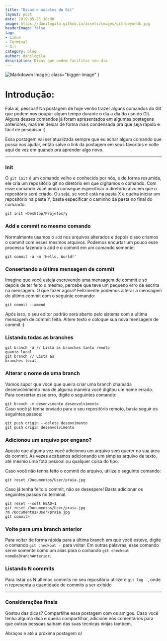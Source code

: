 ```yaml
---
title: "Dicas e macetes do Git"
layout: post
date: 2019-05-25 18:00
image: https://danilogila.github.io/assets/images/git-beyond6.jpg
headerImage: false
tag:
- Linux
- Terminal
- Git
category: blog
author: danilogila
description: Dicas que podem facilitar seu dia
---
```


![Markdowm Image](https://danilogila.github.io/assets/images/git-beyond6.jpg){: class="bigger-image" }

# Introdução:

Fala aí, pessoal! Na postagem de hoje venho trazer alguns comandos do Git que podem nos poupar algum tempo durante o dia a dia do uso do Git. Alguns desses comandos já foram apresentados em algumas postagens anteriores, mas irei deixar de forma mais condensada pra que seja rápido e fácil de pesquisar :)

Essa postagem vai ser atualizada sempre que eu achar algum comando que possa nos ajudar, então salve o link da postagem em seus favoritos e volte aqui de vez em quando pra aprender algo novo.

---

### Init

O <code class="git">git init</code> é um comando velho e conhecido por nós, e de forma resumida, ele cria um repositório git no diretório em que digitamos o comando. Com esse comando você ainda consegue especificar o diretório alvo em que o repositório será criado. Ou seja, se você está na pasta X e queira iniciar um repositório na pasta Y, basta especificar o caminho da pasta no final do comando:

<code class="git">git init ~Desktop/Projetos/y</code>


### Add e commit no mesmo comando

Normalmente usamos o <code class="git">add</code> nos arquivos alterados e depois disso criamos o commit com esses mesmos arquivos. Podemos encurtar um pouco esse processo fazendo o add e o commit em um comando somente:

<code class="git">git commit -a -m 'Hello, World!'</code>

### Consertando a última mensagem de commit

Imagine que você esteja escrevendo uma mensagem de commit e só depois de ter feito o mesmo, percebe que teve um pequeno erro de escrita na mensagem. O que fazer agora? Felizmente podemos alterar a mensagem do último commit com o seguinte comando:

<code class="git">git commit --amend</code>

Após isso, o seu editor padrão será aberto pelo sistema com a ultima mensagem de commit feita. Altere texto e coloque sua nova mensagem de commit :)


### Listando todas as branches

<code class="git">git branch -a // Lista as branches tanto remoto quanto local </code>
<br/>
<code class="git">git branch    // Lista as branches local </code>


### Alterar o nome de uma branch

Vamos supor que você que queira criar uma branch chamada desenvolvimento mas de alguma maneira você digitou um nome errado. Para consertar esse erro, digite o seguintes comando:

<code class="git">git branch -m desenvimento desenvolvimento </code>
<br/>
Caso você já tenha enviado para o seu repositório remoto, basta seguir os seguintes passos:

<code class="git">git push origin --delete desenvimento </code><br/>
<code class="git">git push origin desenvolvimento </code>


### Adicionou um arquivo por engano?

Aposto que alguma vez você adicionou um arquivo sem querer na sua área do commit. As vezes acabamos adicionando um simples arquivo de texto, até mesmo uma foto pessoal ou qualquer coisa do tipo. 

Caso você não tenha feito o commit do arquivo, utilize o seguinte comando: 

<code class="git">git reset /Documentos/User/praia.jpg </code>

Caso já tenha feito o commit, não se desespere! Basta adicionar os seguintes passos no terminal.

<code class="git">git reset --soft HEAD~1</code><br/>
<code class="git">git reset /Documentos/User/praia.jpg </code><br/>
<code class="git">rm /Documentos/User/praia.jpg </code><br/>
<code class="git">git commit></code>


### Volte para uma branch anterior

Para voltar de forma rápida para a última branch em que você esteve, digite o comando <code class="git">git checkout -  </code>para voltar. Em outras palavras, esse comando serve somente como um alias para o comando <code class="git">git checkout nomeDaBranchAnterior</code>.


### Listando N commits

Para listar os N últimos commits no seu repositório utilize o <code class="git">git log -<n></code>, onde n representa a quantidade de commits a ser exibido

---

### Considerações finais

Gostou das dicas? Compartilhe essa postagem com os amigos. Caso você tenha alguma dica e queira compartilhar, adicione nos comentários para que outras pessoas saibam das suas tecnicas ninjas tambem. 

Abraços e até a próxima postagem o/